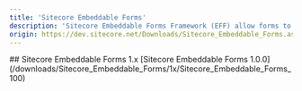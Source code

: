 ```yaml
---
title: 'Sitecore Embeddable Forms'
description: 'Sitecore Embeddable Forms Framework (EFF) allow forms to be displayed on any website page, including websites that are not Sitecore applications. They are isolated and unobtrusive; hence they cannot hurt any other functionality or style of the page where they are embedded.'
origin: https://dev.sitecore.net/Downloads/Sitecore_Embeddable_Forms.aspx
---
```


<Card variant='outlineRaised' px={0} mb={8}>
<CardHeader>
## Sitecore Embeddable Forms 1.x
</CardHeader>
<CardBody>
[Sitecore Embeddable Forms 1.0.0](/downloads/Sitecore_Embeddable_Forms/1x/Sitecore_Embeddable_Forms_100)
</CardBody>          
</Card>
